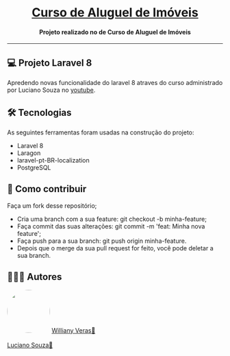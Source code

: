<h1 align="center">
    <a href="#" alt="Curso de Aluguel de Imóveis"> Curso de Aluguel de Imóveis </a>
</h1>

<h4 align="center">
      Projeto realizado no de Curso de Aluguel de Imóveis 
</h4>

---

## 💻 Projeto Laravel 8

Apredendo novas funcionalidade do laravel 8 atraves do curso administrado por Luciano Souza no <a href="https://www.youtube.com/watch?v=ENneh5IoXKI&list=LL&index=9">youtube</a>. 

## 🛠 Tecnologias

As seguintes ferramentas foram usadas na construção do projeto:

-   Laravel 8
-   Laragon
-   laravel-pt-BR-localization
-   PostgreSQL

## 🤔 Como contribuir

Faça um fork desse repositório;
 * Cria uma branch com a sua feature: git checkout -b minha-feature;
 * Faça commit das suas alterações: git commit -m 'feat: Minha nova feature';
 * Faça push para a sua branch: git push origin minha-feature.
 * Depois que o merge da sua pull request for feito, você pode deletar a sua branch.

## 🦸🦸‍♂️ Autores

<img style="border-radius: 50%;" src="https://avatars.githubusercontent.com/u/41123970?v=4" width="100px;" alt=""/>
<a href="https://github.com/WillianyV" title="Williany">Williany Veras🚀</a>
<br /> <br />
<a href="https://www.youtube.com/watch?v=ENneh5IoXKI&list=LL&index=9" title="Luciano">Luciano Souza🚀</a>
<br />

